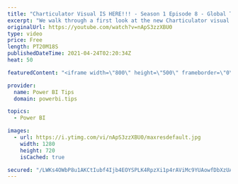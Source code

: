 ```yaml
---
title: "Charticulator Visual IS HERE!!! - Season 1 Episode 8 - Global Trade Chart"
excerpt: "We walk through a first look at the new Charticulator visual from Microsoft Power BI team.    This video we are exploring the Microsoft Tutorial for Global Trade https://charticulator.com/gallery/global_trade_of_natural_resources.html  Official blog post about the visual: https://powerbi.microsoft.com/en-us/blog/announcing-the-new-charticulator-visual-public-preview/"
originalUrl: https://youtube.com/watch?v=nApS3zzXBU0
type: video
price: Free
length: PT20M18S
publishedDateTime: 2021-04-24T02:20:34Z
heat: 50

featuredContent: "<iframe width=\"800\" height=\"500\" frameborder=\"0\" src=\"https://www.youtube.com/embed/nApS3zzXBU0\" allow=\"accelerometer; autoplay; encrypted-media; gyroscope; picture-in-picture\" allowfullscreen></iframe>"

provider:
  name: Power BI Tips
  domain: powerbi.tips

topics:
  - Power BI

images:
  - url: https://i.ytimg.com/vi/nApS3zzXBU0/maxresdefault.jpg
    width: 1280
    height: 720
    isCached: true

secured: "/LWKs4OWbP8u1AKCtIubf4Ijb4EOYSPLK4RpzXi1p4rAViMc9YUAowfDbXzUANTuQmphNypHONoiL173qo2oVeol7qEN1YZMXBVwWEhXtA4myK8lYm2KSoAivK6EkVlC8ODI3APP4FabrxwCPcryirbG0UDlB6SzlbrdJtFuHRX2xTXC9l+zrNXq+1qclbRunsBWw9dcoR2EM2k9+LONzybBwZEwBWvj5mbgxdo+V4c1at7/3Vm3fo/CpGb6DhtgXj60huUTTSuKkQZMY5rANMSNcIWD1DCrIdHM7EDnWXYN94BTksDitLkh7EbJtdZrAz/P7t+UNp1Pwz2+32KQ1cW46h4eBSBIE4Ic+4RDFmSAlMGLM/WCuQvMddqgdEdFO2KmCvioOVffAKCHO4iz1HRMoz2mjr2A7kafj9pf6zc=;xMgpvXWvXiJIimHbzspZwQ=="
---
```


